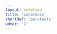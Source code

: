 ```yaml
---
layout: relation
title: 'parataxis'
shortdef: 'parataxis'
udver: '2'
---
```

<!-- Interlanguage links updated Út zář 29 20:23:42 CEST 2020 -->
